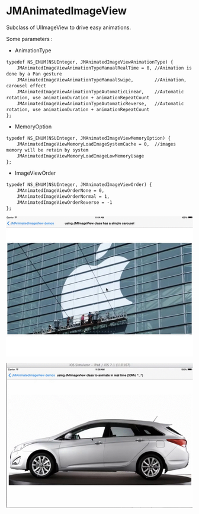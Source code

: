 JMAnimatedImageView 
==================

Subclass of UIImageView to drive easy animations.

Some parameters : 

* AnimationType
```objc
typedef NS_ENUM(NSUInteger, JMAnimatedImageViewAnimationType) {
    JMAnimatedImageViewAnimationTypeManualRealTime = 0, //Animation is done by a Pan gesture
    JMAnimatedImageViewAnimationTypeManualSwipe,        //Animation, carousel effect
    JMAnimatedImageViewAnimationTypeAutomaticLinear,    //Automatic rotation, use animationDuration + animationRepeatCount
    JMAnimatedImageViewAnimationTypeAutomaticReverse,   //Automatic rotation, use animationDuration + animationRepeatCount
};
```

* MemoryOption
```objc
typedef NS_ENUM(NSUInteger, JMAnimatedImageViewMemoryOption) {
    JMAnimatedImageViewMemoryLoadImageSystemCache = 0,  //images memory will be retain by system
    JMAnimatedImageViewMemoryLoadImageLowMemoryUsage
};
```

* ImageViewOrder

```objc
typedef NS_ENUM(NSUInteger, JMAnimatedImageViewOrder) {
    JMAnimatedImageViewOrderNone = 0,
    JMAnimatedImageViewOrderNormal = 1,
    JMAnimatedImageViewOrderReverse = -1
};
```

![Image](./Screens/JMimageViewCarousel.gif "Carousel Demo")

![Image](./Screens/JMImageViewRotation.gif "Rotation Demo")

